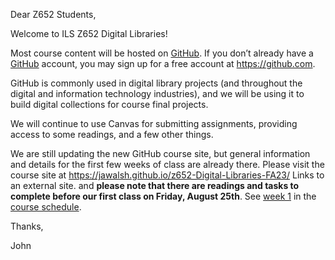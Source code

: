 Dear Z652 Students,

Welcome to ILS Z652 Digital Libraries!

Most course content will be hosted on [GitHub](https://jawalsh.github.io/z652-Digital-Libraries-FA23/). If you don’t already have a [GitHub](http://github.com/) account, you may sign up for a free account at <https://github.com>.

GitHub is commonly used in digital library projects (and throughout the digital and information technology industries), and we will be using it to build digital collections for course final projects.

We will continue to use Canvas for submitting assignments, providing access to some readings, and a few other things.

We are still updating the new GitHub course site, but general information and details for the first few weeks of class are already there. Please visit the course site at <https://jawalsh.github.io/z652-Digital-Libraries-FA23/> Links to an external site. and **please note that there are readings and tasks to complete before our first class on Friday, August 25th**. See [week 1](https://jawalsh.github.io/z652-Digital-Libraries-FA23/week01.html) in the [course schedule](https://jawalsh.github.io/z652-Digital-Libraries-FA23/).

Thanks,

John